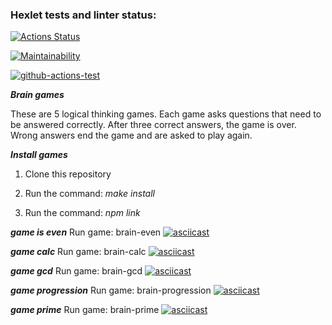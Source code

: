 ### Hexlet tests and linter status:
[![Actions Status](https://github.com/ik0stin/frontend-project-lvl1/workflows/hexlet-check/badge.svg)](https://github.com/ik0stin/frontend-project-lvl1/actions)

[![Maintainability](https://api.codeclimate.com/v1/badges/a99a88d28ad37a79dbf6/maintainability)](https://codeclimate.com/github.com/ik0stin/frontend-project-lvl1)


[![github-actions-test](https://github.com/ik0stin/frontend-project-lvl1/actions/workflows/github-actions-test/badge.svg)](https://github.com/ik0stin/frontend-project-lvl1/actions)


***Brain games***

These are 5 logical thinking games. Each game asks questions that need to be answered correctly. After three correct answers, the game is over. Wrong answers end the game and are asked to play again.


***Install games***

1. Clone this repository

2. Run the command: _make install_

3. Run the command: _npm link_

***game is even***
Run game: brain-even
[![asciicast](https://asciinema.org/a/zsVVor5W6MNasaxUeB0c8BLUo.svg)](https://asciinema.org/a/zsVVor5W6MNasaxUeB0c8BLUo)

***game calc***
Run game: brain-calc
[![asciicast](https://asciinema.org/a/6C52GnnAX8Fe39qdMoBRMSJZe.svg)](https://asciinema.org/a/6C52GnnAX8Fe39qdMoBRMSJZe)

***game gcd***
Run game: brain-gcd
[![asciicast](https://asciinema.org/a/9TU76l31sm8mpBQTaiAzm0bks.svg)](https://asciinema.org/a/9TU76l31sm8mpBQTaiAzm0bks)

***game progression***
Run game: brain-progression
[![asciicast](https://asciinema.org/a/lVZbjzKmRj3Mm2LibNWWCqn3T.svg)](https://asciinema.org/a/lVZbjzKmRj3Mm2LibNWWCqn3T)

***game prime***
Run game: brain-prime
[![asciicast](https://asciinema.org/a/azqsGJm66FnQi1n1IqbYqnPZk.svg)](https://asciinema.org/a/azqsGJm66FnQi1n1IqbYqnPZk)
